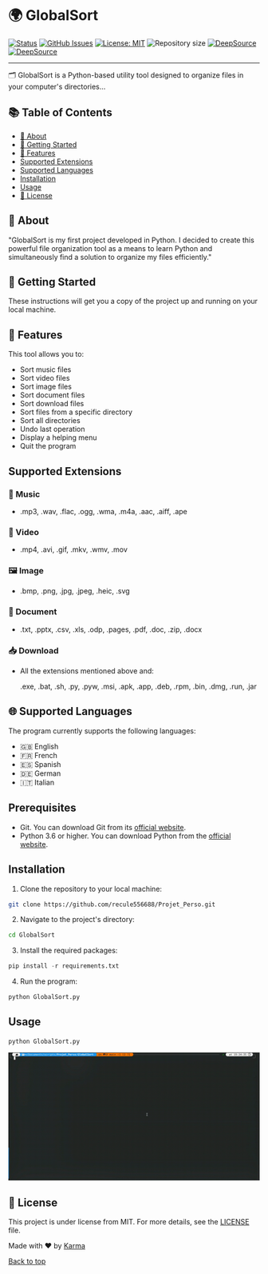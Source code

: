 # 🌍 GlobalSort

[![Status](https://img.shields.io/badge/status-active-success.svg)](placeholder)
[![GitHub Issues](https://img.shields.io/github/issues/recule556688/Projet_Perso)](https://github.com/recule556688/Projet_Perso/issues)
[![License: MIT](https://img.shields.io/badge/License-MIT-56BEB8.svg)](https://github.com/recule556688/Projet_Perso/blob/main/LICENSE)
![Repository size](https://img.shields.io/github/repo-size/recule556688/projet_perso?color=56BEB8)
[![DeepSource](https://app.deepsource.com/gh/recule556688/Projet_Perso.svg/?label=active+issues&show_trend=true&token=lfgj4HrvZJ4AkB9HGLVVa6K7)](https://app.deepsource.com/gh/recule556688/Projet_Perso/)
[![DeepSource](https://app.deepsource.com/gh/recule556688/Projet_Perso.svg/?label=resolved+issues&show_trend=true&token=lfgj4HrvZJ4AkB9HGLVVa6K7)](https://app.deepsource.com/gh/recule556688/Projet_Perso/)

---

🗂️ GlobalSort is a Python-based utility tool designed to organize files in your computer's directories...

## 📚 Table of Contents

- [📖 About](#about)
- [🚀 Getting Started](#getting-started)
- [🌟 Features](#features)
- [Supported Extensions](#supported-extensions)
- [Supported Languages](#supported-languages)
- [Installation](#installation)
- [Usage](#usage)
- [📝 License](#license)

## 📖 About

"GlobalSort is my first project developed in Python. I decided to create this powerful file organization tool as a means to learn Python and simultaneously find a solution to organize my files efficiently."

## 🚀 Getting Started

These instructions will get you a copy of the project up and running on your local machine.

## 🌟 Features

This tool allows you to:

- Sort music files
- Sort video files
- Sort image files
- Sort document files
- Sort download files
- Sort files from a specific directory
- Sort all directories
- Undo last operation
- Display a helping menu
- Quit the program

## Supported Extensions

### 🎵 Music

- .mp3, .wav, .flac, .ogg, .wma, .m4a, .aac, .aiff, .ape

### 🎥 Video

- .mp4, .avi, .gif, .mkv, .wmv, .mov

### 🖼️ Image

- .bmp, .png, .jpg, .jpeg, .heic, .svg

### 📄 Document

- .txt, .pptx, .csv, .xls, .odp, .pages, .pdf, .doc, .zip, .docx

### 📥 Download

- All the extensions mentioned above and:

    .exe, .bat, .sh, .py, .pyw, .msi, .apk, .app, .deb, .rpm, .bin, .dmg, .run, .jar

## 🌐 Supported Languages

The program currently supports the following languages:

- 🇬🇧 English
- 🇫🇷 French
- 🇪🇸 Spanish
- 🇩🇪 German
- 🇮🇹 Italian

## Prerequisites

- Git. You can download Git from its [official website](https://git-scm.com/downloads).
- Python 3.6 or higher. You can download Python from the [official website](https://www.python.org/downloads/).
## Installation
1. Clone the repository to your local machine:

```bash
git clone https://github.com/recule556688/Projet_Perso.git
```
2. Navigate to the project's directory:

```bash
cd GlobalSort
```
3. Install the required packages:
```py
pip install -r requirements.txt
```
4. Run the program:
```python
python GlobalSort.py
```
## Usage

```py
python GlobalSort.py
```
 <img src="./Assets/usage.gif" alt="Usage Gif" />

## 📝 License

This project is under license from MIT. For more details, see the [LICENSE](LICENSE) file.

Made with ❤️ by [Karma](https://github.com/recule556688)

[Back to top](#top)
